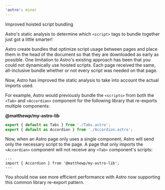 ```yaml
---
'astro': minor
---
```


Improved hoisted script bundling

Astro's static analysis to determine which `<script>` tags to bundle together just got a little smarter!

Astro create bundles that optimize script usage between pages and place them in the head of the document so that they are downloaded as early as possible. One limitation to Astro's existing approach has been that you could not dynamically use hoisted scripts. Each page received the same, all-inclusive bundle whether or not every script was needed on that page.

Now, Astro has improved the static analysis to take into account the actual imports used. 

For example, Astro would previously bundle the `<scripts>` from both the `<Tab>` and `<Accordian>`  component for the following library that re-exports multiple components:

__@matthewp/my-astro-lib__

```js
export { default as Tabs } from './Tabs.astro';
export { default as Accordion } from './Accordion.astro';
```

Now, when an Astro page only uses a single component, Astro will send only the necessary script to the page. A page that only imports the `<Accordian>` component will not receive any `<Tab>` component's scripts:

```astro
---
import { Accordion } from '@matthewp/my-astro-lib';
---
```

You should now see more efficient performance with Astro now supporting this common library re-export pattern.

